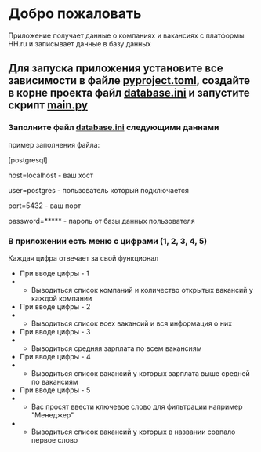 # Добро пожаловать
Приложение получает данные о компаниях и вакансиях с платформы HH.ru и записывает данные в базу данных
## Для запуска приложения установите все зависимости в файле [pyproject.toml](pyproject.toml), создайте в корне проекта файл [database.ini](database.ini) и запустите скрипт [main.py](main.py)
### Заполните файл [database.ini](database.ini) следующими даннами

пример заполнения файла:

[postgresql]

host=localhost - ваш хост

user=postgres - пользователь который подключается

port=5432 - ваш порт

password=***** - пароль от базы данных пользователя

### В приложении есть меню с цифрами (1, 2, 3, 4, 5)

Каждая цифра отвечает за свой функционал

* При вводе цифры - 1
* * Выводиться список компаний и количество открытых вакансий у каждой компании
* При вводе цифры - 2
* * Выводиться список всех вакансий и вся информация о них
* При вводе цифры - 3
* * Выводиться средняя зарплата по всем вакансиям
* При вводе цифры - 4
* * Выводиться список вакансий у которых зарплата выше средней по вакансиям
* При вводе цифры - 5
* * Вас просят ввести ключевое слово для фильтрации например "Менеджер"
* * Выводиться список вакансий у которых в названии совпало первое слово